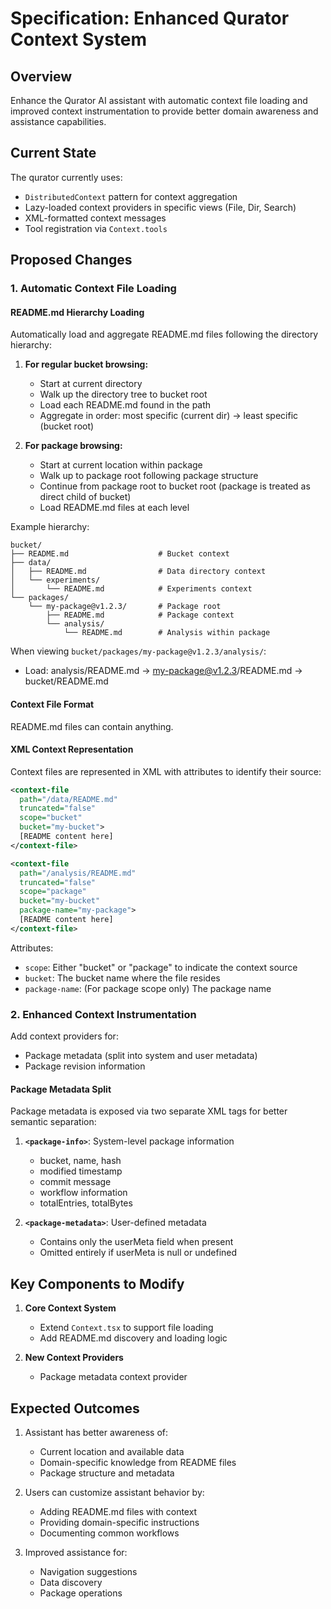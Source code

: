 # Specification: Enhanced Qurator Context System

## Overview

Enhance the Qurator AI assistant with automatic context file loading and improved context instrumentation to provide better domain awareness and assistance capabilities.

## Current State

The qurator currently uses:
- `DistributedContext` pattern for context aggregation
- Lazy-loaded context providers in specific views (File, Dir, Search)
- XML-formatted context messages
- Tool registration via `Context.tools`

## Proposed Changes

### 1. Automatic Context File Loading

#### README.md Hierarchy Loading

Automatically load and aggregate README.md files following the directory hierarchy:

1. **For regular bucket browsing:**
   - Start at current directory
   - Walk up the directory tree to bucket root
   - Load each README.md found in the path
   - Aggregate in order: most specific (current dir) → least specific (bucket root)

2. **For package browsing:**
   - Start at current location within package
   - Walk up to package root following package structure
   - Continue from package root to bucket root (package is treated as direct child of bucket)
   - Load README.md files at each level

Example hierarchy:
```
bucket/
├── README.md                    # Bucket context
├── data/
│   ├── README.md                # Data directory context
│   └── experiments/
│       └── README.md            # Experiments context
└── packages/
    └── my-package@v1.2.3/       # Package root
        ├── README.md            # Package context
        └── analysis/
            └── README.md        # Analysis within package
```

When viewing `bucket/packages/my-package@v1.2.3/analysis/`:
- Load: analysis/README.md → my-package@v1.2.3/README.md → bucket/README.md

#### Context File Format

README.md files can contain anything.

#### XML Context Representation

Context files are represented in XML with attributes to identify their source:

```xml
<context-file
  path="/data/README.md"
  truncated="false"
  scope="bucket"
  bucket="my-bucket">
  [README content here]
</context-file>

<context-file
  path="/analysis/README.md"
  truncated="false"
  scope="package"
  bucket="my-bucket"
  package-name="my-package">
  [README content here]
</context-file>
```

Attributes:
- `scope`: Either "bucket" or "package" to indicate the context source
- `bucket`: The bucket name where the file resides
- `package-name`: (For package scope only) The package name

### 2. Enhanced Context Instrumentation

Add context providers for:

- Package metadata (split into system and user metadata)
- Package revision information

#### Package Metadata Split

Package metadata is exposed via two separate XML tags for better semantic separation:

1. **`<package-info>`**: System-level package information
   - bucket, name, hash
   - modified timestamp
   - commit message
   - workflow information
   - totalEntries, totalBytes

2. **`<package-metadata>`**: User-defined metadata
   - Contains only the userMeta field when present
   - Omitted entirely if userMeta is null or undefined

## Key Components to Modify

1. **Core Context System**
   - Extend `Context.tsx` to support file loading
   - Add README.md discovery and loading logic

3. **New Context Providers**
   - Package metadata context provider

## Expected Outcomes

1. Assistant has better awareness of:
   - Current location and available data
   - Domain-specific knowledge from README files
   - Package structure and metadata

2. Users can customize assistant behavior by:
   - Adding README.md files with context
   - Providing domain-specific instructions
   - Documenting common workflows

3. Improved assistance for:
   - Navigation suggestions
   - Data discovery
   - Package operations
